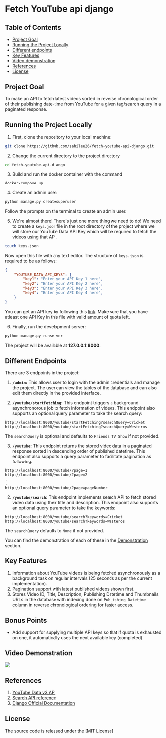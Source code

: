 
# Fetch YouTube api django 

## Table of Contents

* [Project Goal](#project-goal)
* [Running the Project Locally](#running-the-project-locally)
* [Different endpoints](#different-endpoints)
* [Key Features](#key-features)
* [Video demonstration](#video-demonstration)
* [References](#references)
* [License](#license)

## Project Goal

To make an API to fetch latest videos sorted in reverse chronological order of their publishing date-time from YouTube for a given tag/search query in a paginated response.

## Running the Project Locally

1. First, clone the repository to your local machine:

```bash
git clone https://github.com/sahilee26/fetch-youtube-api-django.git
```


2.  Change the current directory to the project directory

```bash
cd fetch-youtube-api-django
```


3. Build and run the docker container with the command
 
 ```bash
docker-compose up
```

4. Create an admin user:

```bash
python manage.py createsuperuser
```
Follow the prompts on the terminal to create an admin user.

5. We're almost there!
There's just one more thing we need to do!
We need to create a `keys.json` file in the root directory of the project where we will store our YouTube Data API Key which will be required to fetch the videos using that API.
```bash
touch keys.json
```

Now open this file with any text editor.
The structure of `keys.json` is required to be as follows:
```json
{
	"YOUTUBE_DATA_API_KEYS": {
		"key1": "Enter your API Key 1 here",
		"key2": "Enter your API Key 2 here",
		"key3": "Enter your API Key 3 here",
		"key4": "Enter your API Key 4 here",
	}
}
```
You can get an API key by following this [link](https://developers.google.com/youtube/v3/getting-started).
Make sure that you have atleast one API Key in this file with valid amount of quota left.

6. Finally, run the development server:

```bash
python manage.py runserver
```

The project will be available at **127.0.0.1:8000**.

## Different Endpoints

There are 3 endpoints in the project:
1. **`/admin`:** This allows user to login with the admin credentials and manage the project. The user can view the tables of the database and can also edit them directly in the provided interface.

2. **`/youtube/startFetching`:** This endpoint triggers a background asynchronorous job to fetch information of videos. This endpoint also supports an optional query parameter to take the search query:
```
http://localhost:8000/youtube/startFetching?searchQuery=Cricket
http://localhost:8000/youtube/startFetching?searchQuery=Westeros
```
The `searchQuery` is optional and defaults to `Friends TV Show` if not provided.

3. **`/youtube`:** This endpoint returns the stored video data in a paginated response sorted in descending order of published datetime. This endpoint also supports a query parameter to facilitate pagination as following:

```
http://localhost:8000/youtube/?page=1
http://localhost:8000/youtube/?page=2
.
.
http://localhost:8000/youtube/?page=pageNumber
```
2. **`/youtube/search`:** This endpoint implements search API to fetch stored video data using their title and description. This endpoint also supports an optional query parameter to take the keywords:
```
http://localhost:8000/youtube/search?keywords=Cricket
http://localhost:8000/youtube/search?keywords=Westeros
```
The `searchQuery` defaults to `None` if not provided.

You can find the demonstration of each of these in the [Demonstration](#video-demonstration) section.

## Key Features

1. Information about YouTube videos is being fetched asynchronously as a background task on regular intervals (25 seconds as per the current implementation).
2. Pagination support with latest published videos shown first.
3. Stores Video ID, Title, Description, Publishing Datetime and Thumbnails URLs in the database with indexing done on `Publishing Datetime` column in reverse chronological ordering for faster access.

## Bonus Points

- Add support for supplying multiple API keys so that if quota is exhausted on one, it automatically uses the next available key (completed)

## Video Demonstration

![](demo.gif)

## References

1. [YouTube Data v3 API](https://developers.google.com/youtube/v3/getting-started)
2. [Search API reference](https://developers.google.com/youtube/v3/docs/search/list)
3. [Django Official Documentation](https://docs.djangoproject.com/en/3.0/intro/)

## License

The source code is released under the [MIT License]
